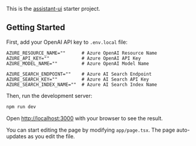 This is the [assistant-ui](https://github.com/Yonom/assistant-ui) starter project.

## Getting Started

First, add your OpenAI API key to `.env.local` file:

```
AZURE_RESOURCE_NAME=""      # Azure OpenAI Resource Name
AZURE_API_KEY=""            # Azure OpenAI API Key
AZURE_MODEL_NAME=""         # Azure OpenAI Model Name

AZURE_SEARCH_ENDPOINT=""    # Azure AI Search Endpoint
AZURE_SEARCH_KEY=""         # Azure AI Search API Key
AZURE_SEARCH_INDEX_NAME=""  # Azure AI Search Index Name
```

Then, run the development server:

```bash
npm run dev
```

Open [http://localhost:3000](http://localhost:3000) with your browser to see the result.

You can start editing the page by modifying `app/page.tsx`. The page auto-updates as you edit the file.
